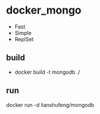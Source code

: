 # docker_mongo
- Fast
- Simple
- ReplSet

## build
- docker build -t mongodb ./ 

## run
docker run -d lianshufeng/mongodb
